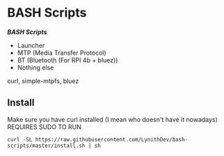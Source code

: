 # BASH Scripts
***BASH Scripts***

- Launcher
- MTP (Media Transfer Protocol)
- BT (Bluetooth (For RPI 4b + bluez))
- Nothing else

curl, simple-mtpfs, bluez

## Install
Make sure you have curl installed (I mean who doesn't have it nowadays)
<br>REQUIRES SUDO TO RUN
```
curl -SL https://raw.githubusercontent.com/LynithDev/bash-scripts/master/install.sh | sh
```
